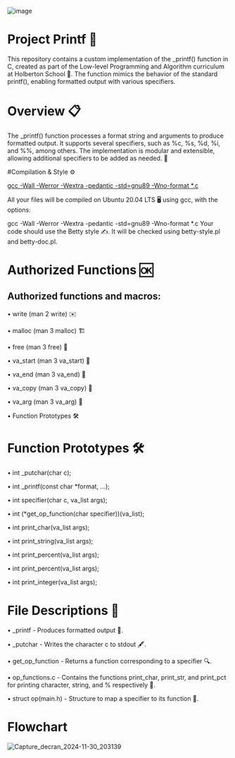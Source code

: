 



![image](https://github.com/user-attachments/assets/7584cbbe-5731-4659-88d0-aa2465b90088)




# Project Printf 🎉

This repository contains a custom implementation of the _printf() function in C, created as part of the Low-level Programming and Algorithm curriculum at Holberton School 🏫. The function mimics the behavior of the standard printf(), enabling formatted output with various specifiers.

# Overview 📋

The _printf() function processes a format string and arguments to produce formatted output. It supports several specifiers, such as %c, %s, %d, %i, and %%, among others. The implementation is modular and extensible, allowing additional specifiers to be added as needed. 🔧

#Compilation & Style ⚙️

[gcc -Wall -Werror -Wextra -pedantic -std=gnu89 -Wno-format *.c](url)

All your files will be compiled on Ubuntu 20.04 LTS 🖥️ using gcc, with the options:

gcc -Wall -Werror -Wextra -pedantic -std=gnu89 -Wno-format *.c
Your code should use the Betty style ✍️. It will be checked using betty-style.pl and betty-doc.pl.

# Authorized Functions 🆗
## Authorized functions and macros:

• write (man 2 write) ✉️

• malloc (man 3 malloc) 🏗️

• free (man 3 free) 💸

• va_start (man 3 va_start) 🏁

• va_end (man 3 va_end) 🏁

• va_copy (man 3 va_copy) 🔄

• va_arg (man 3 va_arg) 🧳

• Function Prototypes 🛠️

# Function Prototypes 🛠️

• int _putchar(char c);

• int _printf(const char *format, ...);

• int specifier(char c, va_list args);

• int (*get_op_function(char specifier))(va_list);

• int print_char(va_list args);

• int print_string(va_list args);

• int print_percent(va_list args);

• int print_percent(va_list args);

• int print_integer(va_list args);

# File Descriptions 📁

• _printf - Produces formatted output 🎯.

• _putchar - Writes the character c to stdout 🖋️.

• get_op_function - Returns a function corresponding to a specifier 🔍.

• op_functions.c - Contains the functions print_char, print_str, and print_pct for printing character, string, and % respectively 💬.

• struct op(main.h) - Structure to map a specifier to its function 🔄.

# Flowchart 

![Capture_decran_2024-11-30_203139](https://github.com/user-attachments/assets/353757e9-25ce-4c82-9f4f-b9a9f0929fbf)

